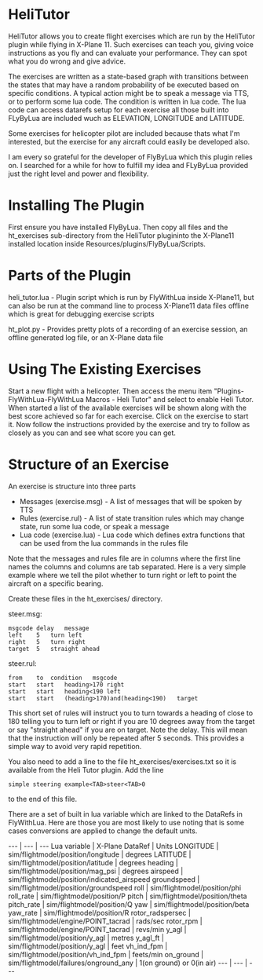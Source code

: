 HeliTutor
=========

HeliTutor allows you to create flight exercises which are run by the HeliTutor plugin while flying in X-Plane 11.
Such exercises can teach you, giving voice instructions as you fly and can evaluate your performance. They can
spot what you do wrong and give advice.

The exercises are written as a state-based graph with transitions between the states that may have a
random probability of be executed based on specific conditions. A typical action might be to speak
a message via TTS, or to perform some lua code. The condition is written in lua code. The lua code
can access datarefs setup for each exercise all those built into FLyByLua are included wuch as
ELEVATION, LONGITUDE and LATITUDE.

Some exercises for helicopter pilot are included because thats what I'm interested, but the exercise
for any aircraft could easily be developed also.

I am every so grateful for the developer of FlyByLua which this plugin relies on. I searched for a
while for how to fulfill my idea and FLyByLua provided just the right level and power and flexibility.

Installing The Plugin
=====================

First ensure you have installed FlyByLua.
Then copy all files and the ht_exercises sub-directory from the HeliTutor plugininto the X-Plane11 installed location inside
Resources/plugins/FlyByLua/Scripts.

Parts of the Plugin
===================

heli_tutor.lua - Plugin script which is run by FlyWithLua inside X-Plane11, but
can also be run at the command line to process X-Plane11 data files offline
which is great for debugging exercise scripts

ht_plot.py - Provides pretty plots of a recording of an exercise session, an
offline generated log file, or an X-Plane data file

Using The Existing Exercises
============================

Start a new flight with a helicopter. Then access the menu item
"Plugins-FlyWithLua-FlyWithLua Macros - Heli Tutor" and select to enable Heli
Tutor. When started a list of the available exercises will be shown along with
the best score achieved so far for each exercise. Click on the exercise to start
it. Now follow the instructions provided by the exercise and try to follow as
closely as you can and see what score you can get.

Structure of an Exercise
========================

An exercise is structure into three parts
 * Messages (exercise.msg) - A list of messages that will be spoken by TTS
 * Rules (exercise.rul) - A list of state transition rules which may change
   state, run some lua code, or speak a message
 * Lua code (exercise.lua) - Lua code which defines extra functions that can be
   used from the lua commands in the rules file

Note that the messages and rules file are in columns where the first line names
the columns and columns are tab separated.
Here is a very simple example where we tell the pilot whether to turn right or
left to point the aircraft on a specific bearing.

Create these files in the ht_exercises/ directory.

steer.msg:

```
msgcode	delay	message
left	5	turn left
right	5	turn right
target	5	straight ahead
```
steer.rul:
```
from	to	condition	msgcode
start	start	heading>170	right
start	start	heading<190	left
start	start	(heading>170)and(heading<190)	target
```

This short set of rules will instruct you to turn towards a heading of close to
180 telling you to turn left or right if you are 10 degrees away from the
target or say "straight ahead" if you are on target. Note the delay. This will
mean that the instruction will only be repeated after 5 seconds. This provides a
simple way to avoid very rapid repetition.

You also need to add a line to the file ht_exercises/exercises.txt so it is available from the Heli Tutor plugin.
Add the line

```
simple steering example<TAB>steer<TAB>0
```
to the end of this file.

There are a set of built in lua variable which are linked to the DataRefs in FlyWithLua.
Here are those you are most likely to use noting that is some cases conversions are applied to change the default units.

--- | --- | ---
Lua variable | X-Plane DataRef | Units
LONGITUDE | sim/flightmodel/position/longitude | degrees
LATITUDE | sim/flightmodel/position/latitude | degrees
heading | sim/flightmodel/position/mag_psi | degrees
airspeed | sim/flightmodel/position/indicated_airspeed
groundspeed | sim/flightmodel/position/groundspeed
roll | sim/flightmodel/position/phi
roll_rate | sim/flightmodel/position/P
pitch | sim/flightmodel/position/theta
pitch_rate | sim/flightmodel/position/Q
yaw | sim/flightmodel/position/beta
yaw_rate | sim/flightmodel/position/R
rotor_radspersec | sim/flightmodel/engine/POINT_tacrad | rads/sec
rotor_rpm | sim/flightmodel/engine/POINT_tacrad | revs/min
y_agl | sim/flightmodel/position/y_agl | metres
y_agl_ft | sim/flightmodel/position/y_agl | feet
vh_ind_fpm | sim/flightmodel/position/vh_ind_fpm | feets/min
on_ground | sim/flightmodel/failures/onground_any | 1(on ground) or 0(in air)
--- | --- | ---

